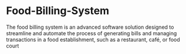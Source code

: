 # Food-Billing-System
The food billing system is an advanced software solution designed to streamline and automate the process of generating bills and managing transactions in a food establishment, such as a restaurant, café, or food court
